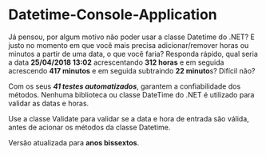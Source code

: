 # Datetime-Console-Application

Já pensou, por algum motivo não poder usar a classe Datetime do .NET? E justo no momento em que você mais precisa adicionar/remover horas ou minutos a partir de uma data, o que você faria? Responda rápido, qual seria a data **25/04/2018 13:02** acrescentando **312 horas** e em seguida acrescendo **417 minutos** e em seguida subtraindo **22 minuto**s? Difícil não?

Com os seus **_41 testes automatizados_**, garantem a confiabilidade dos métodos. Nenhuma biblioteca ou classe DateTime do .NET é utilizado para validar as datas e horas.

Use a classe Validate para validar se a data e hora de entrada são válida, antes de acionar os métodos da classe Datetime.

 Versão atualizada para **anos bissextos**.
